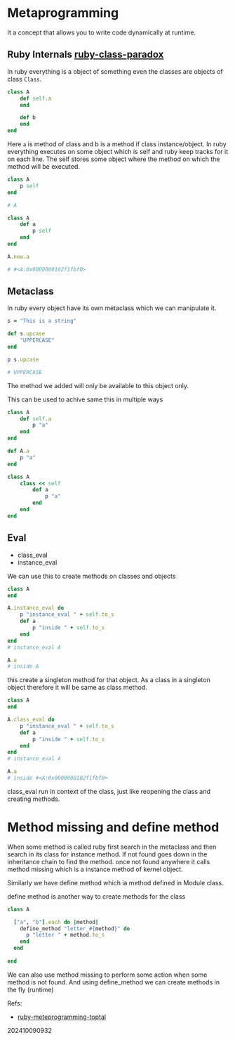 # Metaprogramming
It a concept that allows you to write code dynamically at runtime.

## Ruby Internals [ruby-class-paradox](00-zettelkasten/ruby-class-paradox.md)
In ruby everything is a object of something even the classes are objects of class `Class`.

```ruby
class A
    def self.a
    end

    def b
    end
end
```
Here `a` is method of class and b is a method if class instance/object.
In ruby everything executes on some object which is self and ruby keep tracks for it on each line. The self stores some object where the method on which the method will be executed.

```ruby
class A
    p self
end

# A

class A
    def a
        p self
    end
end

A.new.a

# #<A:0x0000000102f1fbf0>
```

## Metaclass
In ruby every object have its own metaclass which we can manipulate it.

```ruby
s = "This is a string"

def s.upcase
    "UPPERCASE"
end

p s.upcase

# UPPERCASE
```
The method we added will only be available to this object only.

This can be used to achive same this in multiple ways
```ruby
class A
    def self.a
        p "a"
    end
end

def A.a
    p "a"
end

class A
    class << self
        def a
            p "a"
        end
    end
end
```

## Eval
- class_eval
- instance_eval

We can use this to create methods on classes and objects

```ruby
class A
end

A.instance_eval do
    p "instance_eval " + self.to_s
    def a
        p "inside " + self.to_s
    end
end
# instance_eval A

A.a
# inside A
```

this create a singleton method for that object. As a class in a singleton object therefore it will be same as class method.

```ruby
class A
end

A.class_eval do
    p "instance_eval " + self.to_s
    def a
        p "inside " + self.to_s
    end
end
# instance_eval A

A.a
# inside #<A:0x0000000102f1fbf0>
```

class_eval run in context of the class, just like reopening the class and creating methods.

# Method missing and define method
When some method is called ruby first search in the metaclass and then search in its class for instance method. If not found goes down in the inheritance chain to find the method. once not found anywhere it calls method missing which is a instance method of kernel object.

Similarly we have define method which ia method defined in Module class.

define method is another way to create methods for the class
```ruby
class A

  ["a", "b"].each do |method|
    define_method "letter_#{method}" do
      p "letter " + method.to_s
    end
  end
    
end
```

We can also use method missing to perform some action when some method is not found. And using define_method we can create methods in the fly (runtime)

Refs: 
- [ruby-meteprogramming-toptal](https://www.toptal.com/ruby/ruby-metaprogramming-cooler-than-it-sounds)


202410090932
